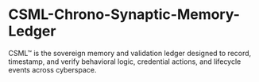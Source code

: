 # CSML-Chrono-Synaptic-Memory-Ledger
CSML™ is the sovereign memory and validation ledger designed to record, timestamp, and verify behavioral logic, credential actions, and lifecycle events across cyberspace.
